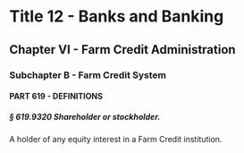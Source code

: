 
# Title 12 - Banks and Banking
## Chapter VI - Farm Credit Administration
### Subchapter B - Farm Credit System
#### PART 619 - DEFINITIONS
##### § 619.9320 Shareholder or stockholder.

A holder of any equity interest in a Farm Credit institution.
